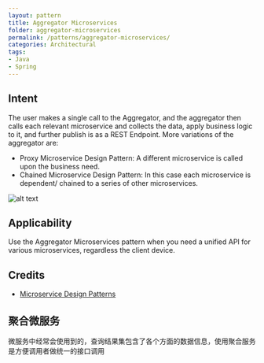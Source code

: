 ```yaml
---
layout: pattern
title: Aggregator Microservices
folder: aggregator-microservices
permalink: /patterns/aggregator-microservices/
categories: Architectural
tags:
- Java
- Spring
---
```


## Intent

The user makes a single call to the Aggregator, and the aggregator then calls each relevant microservice and collects
the data, apply business logic to it, and further publish is as a REST Endpoint.
More variations of the aggregator are: 
- Proxy Microservice Design Pattern: A different microservice is called upon the business need. 
- Chained Microservice Design Pattern: In this case each microservice is dependent/ chained to a series 
of other microservices.

![alt text](./etc/aggregator-microservice.png "Aggregator Microservice")

## Applicability

Use the Aggregator Microservices pattern when you need a unified API for various microservices, regardless the client device.

## Credits

* [Microservice Design Patterns](http://blog.arungupta.me/microservice-design-patterns/)

## 聚合微服务
微服务中经常会使用到的，查询结果集包含了各个方面的数据信息，使用聚合服务是方便调用者做统一的接口调用
